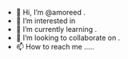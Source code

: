 - 👋 Hi, I’m @amoreed .
- 👀 I’m interested in 
- 🌱 I’m currently learning .
- 💞️ I’m looking to collaborate on .
- 📫 How to reach me .....

<!---
amoreed/amoreed is a ✨ special ✨ repository because its `README.md` (this file) appears on your GitHub profile.
You can click the Preview link to take a look at your changes.
--->
